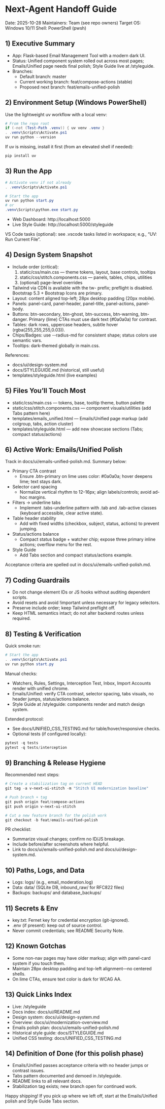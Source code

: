 # Next-Agent Handoff Guide

Date: 2025-10-28
Maintainers: Team (see repo owners)
Target OS: Windows 10/11
Shell: PowerShell (pwsh)

## 1) Executive Summary
- App: Flask-based Email Management Tool with a modern dark UI.
- Status: Unified component system rolled out across most pages; Emails/Unified page needs final polish; Style Guide live at /styleguide.
- Branches:
  - Default branch: master
  - Current working branch: feat/compose-actions (stable)
  - Proposed next branch: feat/emails-unified-polish

## 2) Environment Setup (Windows PowerShell)
Use the lightweight uv workflow with a local venv:

```powershell
# From the repo root
if (-not (Test-Path .venv)) { uv venv .venv }
. .venv\Scripts\Activate.ps1
uv run python --version
```

If uv is missing, install it first (from an elevated shell if needed):

```powershell
pip install uv
```

## 3) Run the App

```powershell
# Activate venv if not already
. .venv\Scripts\Activate.ps1

# Start the app
uv run python start.py
# or
.venv\Scripts\python.exe start.py
```

- Web Dashboard: http://localhost:5000
- Live Style Guide: http://localhost:5000/styleguide

VS Code tasks (optional): see .vscode tasks listed in workspace; e.g., “UV: Run Current File”.

## 4) Design System Snapshot
- Include order (critical):
  1) static/css/main.css — theme tokens, layout, base controls, tooltips
  2) static/css/stitch.components.css — panels, tables, chips, utilities
  3) (optional) page-level overrides
- Tailwind via CDN is available with the tw- prefix; preflight is disabled. Bootstrap 5.3 + Bootstrap Icons are primary.
- Layout: content aligned top-left; 28px desktop padding (20px mobile).
- Panels: panel-card, panel-header, panel-title, panel-actions, panel-body.
- Buttons: btn-secondary, btn-ghost, btn-success, btn-warning, btn-danger. Primary (lime) CTAs must use dark text (#0a0a0a) for contrast.
- Tables: dark rows, uppercase headers, subtle hover (rgba(255,255,255,0.03)).
- Chips/Badges: use --radius-md for consistent shape; status colors use semantic vars.
- Tooltips: dark-themed globally in main.css.

References:
- docs/ui/design-system.md
- docs/STYLEGUIDE.md (historical, still useful)
- templates/styleguide.html (live examples)

## 5) Files You’ll Touch Most
- static/css/main.css — tokens, base, tooltip theme, button palette
- static/css/stitch.components.css — component visuals/utilities (add Tabs pattern here)
- templates/emails_unified.html — Emails/Unified page markup (add colgroup, tabs, action cluster)
- templates/styleguide.html — add new showcase sections (Tabs; compact status/actions)

## 6) Active Work: Emails/Unified Polish
Track in docs/ui/emails-unified-polish.md. Summary below:

- Primary CTA contrast
  - Ensure .btn-primary on lime uses color: #0a0a0a; hover deepens lime; text stays dark.
- Selector card spacing
  - Normalize vertical rhythm to 12–16px; align labels/controls; avoid ad-hoc margins.
- Filters → underline tabs
  - Implement .tabs-underline pattern with .tab and .tab-active classes (keyboard accessible, clear active state).
- Table header stability
  - Add <colgroup> with fixed widths (checkbox, subject, status, actions) to prevent jumping.
- Status/actions balance
  - Compact status badge + watcher chip; expose three primary inline actions; overflow menu for the rest.
- Style Guide
  - Add Tabs section and compact status/actions example.

Acceptance criteria are spelled out in docs/ui/emails-unified-polish.md.

## 7) Coding Guardrails
- Do not change element IDs or JS hooks without auditing dependent scripts.
- Avoid resets and avoid !important unless necessary for legacy selectors.
- Preserve include order; keep Tailwind preflight off.
- Keep HTML semantics intact; do not alter backend routes unless required.

## 8) Testing & Verification
Quick smoke run:

```powershell
# Start the app
. .venv\Scripts\Activate.ps1
uv run python start.py
```

Manual checks:
- Watchers, Rules, Settings, Interception Test, Inbox, Import Accounts render with unified chrome.
- Emails/Unified: verify CTA contrast, selector spacing, tabs visuals, no header jumps, status/actions balance.
- Style Guide at /styleguide: components render and match design system.

Extended protocol:
- See docs/UNIFIED_CSS_TESTING.md for table/hover/responsive checks.
- Optional tests (if configured locally):

```powershell
pytest -q tests
pytest -q tests/interception
```

## 9) Branching & Release Hygiene
Recommended next steps:

```powershell
# Create a stabilization tag on current HEAD
git tag -a v-next-ui-stitch -m "Stitch UI modernization baseline"

# Push branch + tag
git push origin feat/compose-actions
git push origin v-next-ui-stitch

# Cut a new feature branch for the polish work
git checkout -b feat/emails-unified-polish
```

PR checklist:
- Summarize visual changes; confirm no ID/JS breakage.
- Include before/after screenshots where helpful.
- Link to docs/ui/emails-unified-polish.md and docs/ui/design-system.md.

## 10) Paths, Logs, and Data
- Logs: logs/ (e.g., email_moderation.log)
- Data: data/ (SQLite DB, inbound_raw/ for RFC822 files)
- Backups: backups/ and database_backups/

## 11) Secrets & Env
- key.txt: Fernet key for credential encryption (git-ignored).
- .env (if present): keep out of source control.
- Never commit credentials; see README Security Note.

## 12) Known Gotchas
- Some non-nav pages may have older markup; align with panel-card system if you touch them.
- Maintain 28px desktop padding and top-left alignment—no centered shells.
- On lime CTAs, ensure text color is dark for WCAG AA.

## 13) Quick Links Index
- Live: /styleguide
- Docs index: docs/ui/README.md
- Design system: docs/ui/design-system.md
- Overview: docs/ui/modernization-overview.md
- Emails polish plan: docs/ui/emails-unified-polish.md
- Historical style guide: docs/STYLEGUIDE.md
- Unified CSS testing: docs/UNIFIED_CSS_TESTING.md

## 14) Definition of Done (for this polish phase)
- Emails/Unified passes acceptance criteria with no header jumps or contrast issues.
- Tabs pattern documented and demoed in /styleguide.
- README links to all relevant docs.
- Stabilization tag exists; new branch open for continued work.

Happy shipping! If you pick up where we left off, start at the Emails/Unified polish and Style Guide Tabs section.
